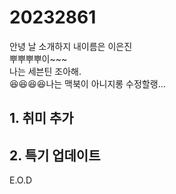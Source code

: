 # 20232861
안녕 날 소개하지 내이름은 이은진   
뿌뿌뿌뿌이~~~  
나는 세븐틴 조아해.  
😆😆😆😆나는 맥북이 아니지롱
수정할랭...  
## 1. 취미 추가  
## 2. 특기 업데이트  
E.O.D
